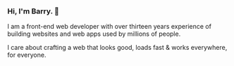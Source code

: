 ### Hi, I'm Barry.  👋

I am a front-end web developer with over thirteen years experience of building websites and web apps used by millions of people.

I care about crafting a web that looks good, loads fast & works everywhere, for everyone.
